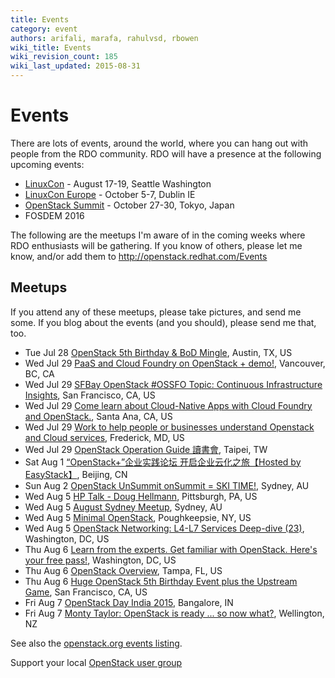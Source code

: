 ```yaml
---
title: Events
category: event
authors: arifali, marafa, rahulvsd, rbowen
wiki_title: Events
wiki_revision_count: 185
wiki_last_updated: 2015-08-31
---
```


# Events

There are lots of events, around the world, where you can hang out with people from the RDO community. RDO will have a presence at the following upcoming events:

*   [LinuxCon](http://events.linuxfoundation.org/events/linuxcon-north-america) - August 17-19, Seattle Washington
*   [LinuxCon Europe](http://events.linuxfoundation.org/events/linuxcon-europe) - October 5-7, Dublin IE
*   [OpenStack Summit](https://www.openstack.org/summit) - October 27-30, Tokyo, Japan
*   FOSDEM 2016

The following are the meetups I'm aware of in the coming weeks where RDO enthusiasts will be gathering. If you know of others, please let me know, and/or add them to <http://openstack.redhat.com/Events>

## Meetups

If you attend any of these meetups, please take pictures, and send me some. If you blog about the events (and you should), please send me that, too.

*   Tue Jul 28 [OpenStack 5th Birthday & BoD Mingle](http://www.meetup.com/OpenStack-Austin/events/223604418/), Austin, TX, US
*   Wed Jul 29 [PaaS and Cloud Foundry on OpenStack + demo!](http://www.meetup.com/Vancouver-OpenStack-Meetup/events/223943406/), Vancouver, BC, CA
*   Wed Jul 29 [SFBay OpenStack #OSSFO Topic: Continuous Infrastructure Insights](http://www.meetup.com/openstack/events/223909078/), San Francisco, CA, US
*   Wed Jul 29 [Come learn about Cloud-Native Apps with Cloud Foundry and OpenStack.](http://www.meetup.com/Orange-County-Cloud-Foundry-Meetup/events/223460422/), Santa Ana, CA, US
*   Wed Jul 29 [Work to help people or businesses understand Openstack and Cloud services](http://www.meetup.com/Frederick-MD-OpenStack-Meetup/events/223318157/), Frederick, MD, US
*   Wed Jul 29 [OpenStack Operation Guide 讀書會](http://www.meetup.com/OpenStack-Taiwan-User-Group/events/224224125/), Taipei, TW
*   Sat Aug 1 [“OpenStack+”企业实践论坛 开启企业云化之旅【Hosted by EasyStack】](http://www.meetup.com/China-OpenStack-User-Group/events/224145242/), Beijing, CN
*   Sun Aug 2 [OpenStack UnSummit onSummit = SKI TIME!](http://www.meetup.com/Australian-OpenStack-User-Group/events/222951377/), Sydney, AU
*   Wed Aug 5 [HP Talk - Doug Hellmann](http://www.meetup.com/openstack-pittsburgh/events/223738597/), Pittsburgh, PA, US
*   Wed Aug 5 [August Sydney Meetup](http://www.meetup.com/Australian-OpenStack-User-Group/events/220202320/), Sydney, AU
*   Wed Aug 5 [Minimal OpenStack](http://www.meetup.com/mhvlug/events/223104128/), Poughkeepsie, NY, US
*   Wed Aug 5 [OpenStack Networking: L4-L7 Services Deep-dive (23)](http://www.meetup.com/OpenStackDC/events/221859828/), Washington, DC, US
*   Thu Aug 6 [Learn from the experts. Get familiar with OpenStack. Here's your free pass!](http://www.meetup.com/OpenAnalyticsDC/events/223933418/), Washington, DC, US
*   Thu Aug 6 [OpenStack Overview](http://www.meetup.com/TampaCloud/events/222786258/), Tampa, FL, US
*   Thu Aug 6 [Huge OpenStack 5th Birthday Event plus the Upstream Game](http://www.meetup.com/openstack/events/223611752/), San Francisco, CA, US
*   Fri Aug 7 [OpenStack Day India 2015](http://www.meetup.com/Indian-OpenStack-User-Group/events/223574830/), Bangalore, IN
*   Fri Aug 7 [Monty Taylor: OpenStack is ready ... so now what?](http://www.meetup.com/New-Zealand-OpenStack-User-Group/events/223806489/), Wellington, NZ

See also the [openstack.org events listing](http://www.openstack.org/community/events/).

Support your local [OpenStack user group](https://wiki.openstack.org/wiki/OpenStack_User_Groups)

